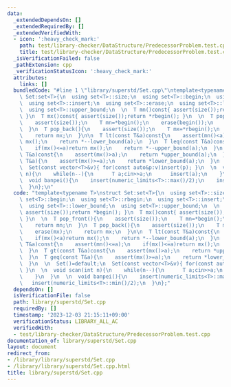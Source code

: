 ```yaml
---
data:
  _extendedDependsOn: []
  _extendedRequiredBy: []
  _extendedVerifiedWith:
  - icon: ':heavy_check_mark:'
    path: test/library-checker/DataStructure/PredecessorProblem.test.cpp
    title: test/library-checker/DataStructure/PredecessorProblem.test.cpp
  _isVerificationFailed: false
  _pathExtension: cpp
  _verificationStatusIcon: ':heavy_check_mark:'
  attributes:
    links: []
  bundledCode: "#line 1 \"library/superstd/Set.cpp\"\ntemplate<typename T>\nstruct\
    \ Set:set<T>{\n  using set<T>::size;\n  using set<T>::begin;\n  using set<T>::rbegin;\n\
    \  using set<T>::insert;\n  using set<T>::erase;\n  using set<T>::lower_bound;\n\
    \  using set<T>::upper_bound;\n  \n  T mn()const{ assert(size());return *begin();\
    \ }\n  T mx()const{ assert(size());return *rbegin(); }\n  \n  T pop_front(){\n\
    \    assert(size());\n    T mn=*begin();\n    erase(begin());\n    return mn;\n\
    \  }\n  T pop_back(){\n    assert(size());\n    T mx=*rbegin();\n    erase(mx);\n\
    \    return mx;\n  }\n\n  T lt(const T&a)const{\n    assert(mn()<a);\n    if(mx()<a)return\
    \ mx();\n    return *--lower_bound(a);\n  }\n  T leq(const T&a)const{\n    assert(mn()<=a);\n\
    \    if(mx()<=a)return mx();\n    return *--upper_bound(a);\n  }\n  T gt(const\
    \ T&a)const{\n    assert(mx()>a);\n    return *upper_bound(a);\n  }\n  T geq(const\
    \ T&a){\n    assert(mx()>=a);\n    return *lower_bound(a);\n  }\n  \n  Set()=default;\n\
    \  Set(const vector<T>&v){ for(const auto&p:v)insert(p); }\n  \n  void scan(int\
    \ n){\n    while(n--){\n      T a;cin>>a;\n      insert(a);\n    }\n  }\n  \n\
    \  void banpei(){\n    insert(numeric_limits<T>::max()/2);\n    insert(numeric_limits<T>::min()/2);\n\
    \  }\n};\n"
  code: "template<typename T>\nstruct Set:set<T>{\n  using set<T>::size;\n  using\
    \ set<T>::begin;\n  using set<T>::rbegin;\n  using set<T>::insert;\n  using set<T>::erase;\n\
    \  using set<T>::lower_bound;\n  using set<T>::upper_bound;\n  \n  T mn()const{\
    \ assert(size());return *begin(); }\n  T mx()const{ assert(size());return *rbegin();\
    \ }\n  \n  T pop_front(){\n    assert(size());\n    T mn=*begin();\n    erase(begin());\n\
    \    return mn;\n  }\n  T pop_back(){\n    assert(size());\n    T mx=*rbegin();\n\
    \    erase(mx);\n    return mx;\n  }\n\n  T lt(const T&a)const{\n    assert(mn()<a);\n\
    \    if(mx()<a)return mx();\n    return *--lower_bound(a);\n  }\n  T leq(const\
    \ T&a)const{\n    assert(mn()<=a);\n    if(mx()<=a)return mx();\n    return *--upper_bound(a);\n\
    \  }\n  T gt(const T&a)const{\n    assert(mx()>a);\n    return *upper_bound(a);\n\
    \  }\n  T geq(const T&a){\n    assert(mx()>=a);\n    return *lower_bound(a);\n\
    \  }\n  \n  Set()=default;\n  Set(const vector<T>&v){ for(const auto&p:v)insert(p);\
    \ }\n  \n  void scan(int n){\n    while(n--){\n      T a;cin>>a;\n      insert(a);\n\
    \    }\n  }\n  \n  void banpei(){\n    insert(numeric_limits<T>::max()/2);\n \
    \   insert(numeric_limits<T>::min()/2);\n  }\n};"
  dependsOn: []
  isVerificationFile: false
  path: library/superstd/Set.cpp
  requiredBy: []
  timestamp: '2023-12-03 21:15:11+09:00'
  verificationStatus: LIBRARY_ALL_AC
  verifiedWith:
  - test/library-checker/DataStructure/PredecessorProblem.test.cpp
documentation_of: library/superstd/Set.cpp
layout: document
redirect_from:
- /library/library/superstd/Set.cpp
- /library/library/superstd/Set.cpp.html
title: library/superstd/Set.cpp
---
```

